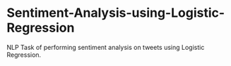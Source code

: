 # Sentiment-Analysis-using-Logistic-Regression
NLP Task of performing sentiment analysis on tweets using Logistic Regression.
